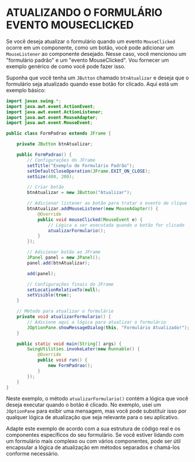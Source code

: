 # ATUALIZANDO O FORMULÁRIO EVENTO MOUSECLICKED
Se você deseja atualizar o formulário quando um evento `MouseClicked` ocorre em um componente, como um botão, você pode adicionar um `MouseListener` ao componente desejado. Nesse caso, você mencionou um "formulário padrão" e um "evento MouseClicked". Vou fornecer um exemplo genérico de como você pode fazer isso.

Suponha que você tenha um `JButton` chamado `btnAtualizar` e deseja que o formulário seja atualizado quando esse botão for clicado. Aqui está um exemplo básico:

```java
import javax.swing.*;
import java.awt.event.ActionEvent;
import java.awt.event.ActionListener;
import java.awt.event.MouseAdapter;
import java.awt.event.MouseEvent;

public class FormPadrao extends JFrame {

    private JButton btnAtualizar;

    public FormPadrao() {
        // Configurações do JFrame
        setTitle("Exemplo de Formulário Padrão");
        setDefaultCloseOperation(JFrame.EXIT_ON_CLOSE);
        setSize(400, 200);

        // Criar botão
        btnAtualizar = new JButton("Atualizar");

        // Adicionar listener ao botão para tratar o evento de clique
        btnAtualizar.addMouseListener(new MouseAdapter() {
            @Override
            public void mouseClicked(MouseEvent e) {
                // Lógica a ser executada quando o botão for clicado
                atualizarFormulario();
            }
        });

        // Adicionar botão ao JFrame
        JPanel panel = new JPanel();
        panel.add(btnAtualizar);

        add(panel);

        // Configurações finais do JFrame
        setLocationRelativeTo(null);
        setVisible(true);
    }

    // Método para atualizar o formulário
    private void atualizarFormulario() {
        // Adicione aqui a lógica para atualizar o formulário
        JOptionPane.showMessageDialog(this, "Formulário Atualizado!");
    }

    public static void main(String[] args) {
        SwingUtilities.invokeLater(new Runnable() {
            @Override
            public void run() {
                new FormPadrao();
            }
        });
    }
}
```

Neste exemplo, o método `atualizarFormulario()` contém a lógica que você deseja executar quando o botão é clicado. No exemplo, usei um `JOptionPane` para exibir uma mensagem, mas você pode substituir isso por qualquer lógica de atualização que seja relevante para o seu aplicativo.

Adapte este exemplo de acordo com a sua estrutura de código real e os componentes específicos do seu formulário. Se você estiver lidando com um formulário mais complexo ou com vários componentes, pode ser útil encapsular a lógica de atualização em métodos separados e chamá-los conforme necessário.